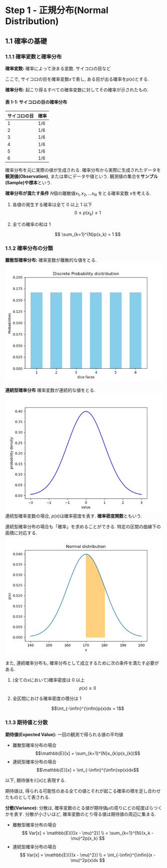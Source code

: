 # Step 1 - 正規分布(Normal Distribution)

## 1.1 確率の基礎

### 1.1.1 確率変数と確率分布

**確率変数:** 確率によって決まる変数. サイコロの目など

ここで, サイコロの目を確率変数$x$で表し, ある目が出る確率を$p(x)$とする.

**確率分布:** 起こり得るすべての確率変数に対してその確率が示されたもの.

#### 表 1-1: サイコロの目の確率分布

| サイコロの目 | 確率 |
| ------------ | ---- |
| 1            | 1/6  |
| 2            | 1/6  |
| 3            | 1/6  |
| 4            | 1/6  |
| 5            | 1/6  |
| 6            | 1/6  |

確率分布を元に実際の値が生成される.
確率分布から実際に生成されたデータを**観測値(Observation)**, または単にデータや値という.
観測値の集合を**サンプル(Sample)**や**標本**という.

**確率分布が満たす条件**
$N$個の離散値${x_{1}, x_{2}, ... x_{N}}$ をとる確率変数 $x$を考える.

1. 各値の発生する確率は全て 0 以上 1 以下
   $$
   0 \leq p(x_{k}) \leq 1
   $$
2. 全ての確率の和は 1

   $$
   \sum_{k=1}^{N}p(x_k) = 1
   $$

### 1.1.2 確率分布の分類

**離散型確率分布:** 確率変数が離散的な値をとる.
![alt text](img/plot1.png)

**連続型確率分布** 確率変数が連続的な値をとる.
![alt text](img/plot2.png)
連続型確率変数の場合, $p(x)$は確率密度を表す. **確率密度関数**ともいう.

連続型確率分布の場合も「確率」を求めることができる.
特定の区間の曲線下の面積に対応する.
![alt text](img/plot3.png)

また, 連続確率分布も, 確率分布として成立するために次の条件を満たす必要がある.

1. (全ての$x$において)確率密度は 0 以上
   $$
   p(x) \ge 0
   $$
2. 全区間における確率密度の積分は 1

   $$\int_{-\infin}^{\infin}p(x)dx = 1$$

### 1.1.3 期待値と分散

**期待値(Expected Value):** 一回の観測で得られる値の平均値

- 離散型確率分布の場合
  $$\mathbb{E}[x] = \sum_{k=1}^{N}x_{k}p(x_{k})$$
- 連続型確率分布の場合
  $$\mathbb{E}[x] = \int_{-\infin}^{\infin}xp(x)dx$$

以下, 期待値を$\mathbb{E}[x]$と表現する.

期待値は, 得られる可能性のある全ての値とそれが起こる確率の積を足し合わせたものとして表される.

**分散(Variance):**
分散は, 確率変数のとる値が期待値$\mu$の周りにどの程度ばらつくかを表す.
分散が小さいほど, 確率変数のとり得る値は期待値の周辺に集まる.

- 離散型確率分布の場合
  $$
  Var[x] = \mathbb{E}[{(x - \mu)^2}] \\
  = \sum_{k=1}^{N}(x_k - \mu)^2p(x_k)
  $$
- 連続型確率分布の場合
  $$
  Var[x] = \mathbb{E}[{(x - \mu)^2}] \\
  = \int_{-\infin}^{\infin}(x - \mu)^2p(x)dx
  $$
